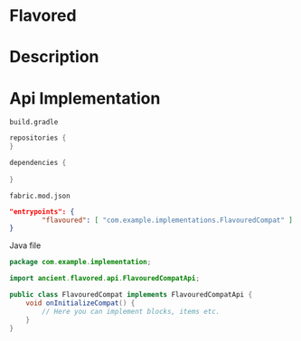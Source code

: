 # Flavored

# Description

# Api Implementation

`build.gradle`

```gradle
repositories {
}

dependencies {
	
}
```

`fabric.mod.json`
```json
"entrypoints": {
		"flavoured": [ "com.example.implementations.FlavouredCompat" ]
}
```

Java file
```java
package com.example.implementation;

import ancient.flavored.api.FlavouredCompatApi;

public class FlavouredCompat implements FlavouredCompatApi {
    void onInitializeCompat() {
        // Here you can implement blocks, items etc.
    }
}

```
